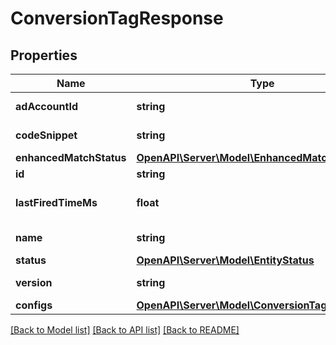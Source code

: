 # ConversionTagResponse

## Properties
Name | Type | Description | Notes
------------ | ------------- | ------------- | -------------
**adAccountId** | **string** | Ad account ID. | [optional] 
**codeSnippet** | **string** | Tag code snippet. | [optional] 
**enhancedMatchStatus** | [**OpenAPI\Server\Model\EnhancedMatchStatusType**](EnhancedMatchStatusType.md) |  | [optional] 
**id** | **string** | Tag ID. | [optional] 
**lastFiredTimeMs** | **float** | Time for the last event fired. | [optional] 
**name** | **string** | Conversion tag name. | [optional] 
**status** | [**OpenAPI\Server\Model\EntityStatus**](EntityStatus.md) |  | [optional] 
**version** | **string** | Version number. | [optional] 
**configs** | [**OpenAPI\Server\Model\ConversionTagConfigs**](ConversionTagConfigs.md) |  | [optional] 

[[Back to Model list]](../README.md#documentation-for-models) [[Back to API list]](../README.md#documentation-for-api-endpoints) [[Back to README]](../README.md)



